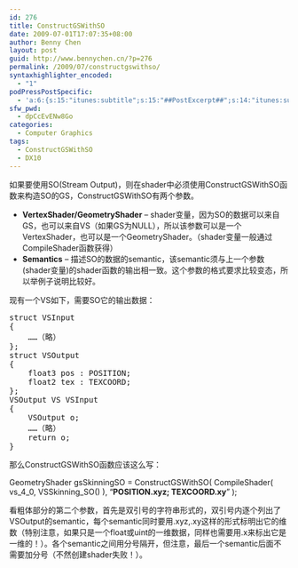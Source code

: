 ```yaml
---
id: 276
title: ConstructGSWithSO
date: 2009-07-01T17:07:35+08:00
author: Benny Chen
layout: post
guid: http://www.bennychen.cn/?p=276
permalink: /2009/07/constructgswithso/
syntaxhighlighter_encoded:
  - "1"
podPressPostSpecific:
  - 'a:6:{s:15:"itunes:subtitle";s:15:"##PostExcerpt##";s:14:"itunes:summary";s:15:"##PostExcerpt##";s:15:"itunes:keywords";s:17:"##WordPressCats##";s:13:"itunes:author";s:10:"##Global##";s:15:"itunes:explicit";s:7:"Default";s:12:"itunes:block";s:7:"Default";}'
sfw_pwd:
  - dpCcEvENw8Go
categories:
  - Computer Graphics
tags:
  - ConstructGSWithSO
  - DX10
---
```

如果要使用SO(Stream Output)，则在shader中必须使用ConstructGSWithSO函数来构造SO的GS，ConstructGSWithSO有两个参数。

  * **VertexShader/GeometryShader** &#8211; shader变量，因为SO的数据可以来自GS，也可以来自VS（如果GS为NULL），所以该参数可以是一个VertexShader，也可以是一个GeometryShader。（shader变量一般通过CompileShader函数获得）
  * **Semantics** &#8211; 描述SO的数据的semantic，该semantic须与上一个参数(shader变量)的shader函数的输出相一致。这个参数的格式要求比较变态，所以举例子说明比较好。

现有一个VS如下，需要SO它的输出数据：

<pre class="brush: cpp; gutter: false; title: ; notranslate" title="">struct VSInput
{
    ……（略）
};
struct VSOutput
{
    float3 pos : POSITION;
    float2 tex : TEXCOORD;
};
VSOutput VS VSInput
{
    VSOutput o;
    ……（略）
    return o;
}
</pre>

那么ConstructGSWithSO函数应该这么写：

GeometryShader gsSkinningSO = ConstructGSWithSO( CompileShader( vs\_4\_0, VSSkinning_SO() ), &#8220;**POSITION.xyz; TEXCOORD.xy**&#8221; );

看粗体部分的第二个参数，首先是双引号的字符串形式的，双引号内逐个列出了VSOutput的semantic，每个semantic同时要用.xyz,.xy这样的形式标明出它的维数（特别注意，如果只是一个float或uint的一维数据，同样也需要用.x来标出它是一维的！）。各个semantic之间用分号隔开，但注意，最后一个semantic后面不需要加分号（不然创建shader失败！）。